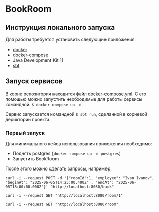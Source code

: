 # BookRoom

## Инструкция локального запуска

Для работы требуется установить следующие приложения:

- [docker](https://docs.docker.com/install/)
- [docker-compose](https://docs.docker.com/compose/install/)
- Java Development Kit 11
- [sbt](https://www.scala-sbt.org/download.html)

## Запуск сервисов

В корне репозитория находится файл [docker-compose.yml](./docker-compose.yml).
С его помощью можно запустить необходимые для работы сервисы командной: ``$ docker compose up -d``.

Сервис запускается командной ``$ sbt run``, сделанной в корневой дериктории проекта.

### Первый запуск

Для минимального кейса использования приложения необходимо:

- Поднять postgres (``docker compose up -d postgres``)
- Запустить BookRoom

После этого можно сделать запросы, например,

```
curl -i --request POST -d '{"roomId":1, "employee": "Ivan Ivanov", "beginAt": "2025-06-05T14:25:00.400Z" , "endAt": "2025-06-05T18:00:00.000Z"}' "http://localhost:8080/book"
```

```
curl -i --request GET "http://localhost:8080/room/1"
```

```
curl -i --request GET "http://localhost:8080/room"
```